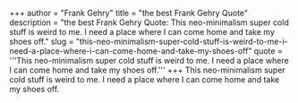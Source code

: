 +++
author = "Frank Gehry"
title = "the best Frank Gehry Quote"
description = "the best Frank Gehry Quote: This neo-minimalism super cold stuff is weird to me. I need a place where I can come home and take my shoes off."
slug = "this-neo-minimalism-super-cold-stuff-is-weird-to-me-i-need-a-place-where-i-can-come-home-and-take-my-shoes-off"
quote = '''This neo-minimalism super cold stuff is weird to me. I need a place where I can come home and take my shoes off.'''
+++
This neo-minimalism super cold stuff is weird to me. I need a place where I can come home and take my shoes off.
